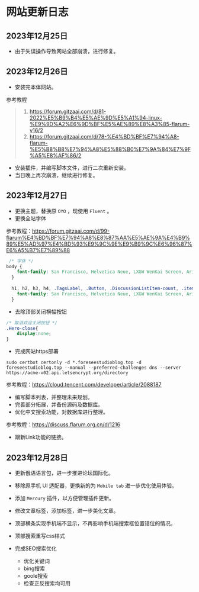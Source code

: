 # 网站更新日志

## 2023年12月25日

- 由于失误操作导致网站全部崩溃，进行修复。

## 2023年12月26日

- 安装完本体网站。

参考教程

> 1. https://forum.gitzaai.com/d/81-2022%E5%B9%B4%E5%AE%9D%E5%A1%94-linux-%E9%9D%A2%E6%9D%BF%E5%AE%89%E8%A3%85-flarum-v16/2
> 2. https://forum.gitzaai.com/d/78-%E4%BD%BF%E7%94%A8-flarum-%E5%B8%B8%E7%94%A8%E5%88%B0%E7%9A%84%E7%9F%A5%E8%AF%86/2

- 安装插件，并编写脚本文件，进行二次重新安装。
- 当日晚上再次崩溃，继续进行修复。

## 2023年12月27日

- 更换主题，替换原 `OYO` ，现使用 `Fluent` 。
- 更换全站字体 

参考教程：https://forum.gitzaai.com/d/99-flarum%E4%BD%BF%E7%94%A8%E8%87%AA%E5%AE%9A%E4%B9%89%E5%AD%97%E4%BD%93%E9%9C%9E%E9%B9%9C%E6%96%87%E6%A5%B7%E7%89%88


```css
 /* 字体 */
body {
    font-family: San Francisco, Helvetica Neue, LXGW WenKai Screen, Arial, sans-serif;
  }
  
  h1, h2, h3, h4, .TagsLabel, .Button, .DiscussionListItem-count, .item-discussion-views {
    font-family: San Francisco, Helvetica Neue, LXGW WenKai Screen, Arial, sans-serif;
  }
```

- 去除顶部关闭横幅按钮

```css
/* 取消欢迎关闭按钮 */
.Hero-close{
	display:none;
}
```

- 完成网站https部署

```shell
sudo certbot certonly -d *.foreseestudioblog.top -d foreseestudioblog.top --manual --preferred-challenges dns --server https://acme-v02.api.letsencrypt.org/directory
```

参考教程：https://cloud.tencent.com/developer/article/2088187

- 编写脚本列表，并整理未来规划。
- 完善部分拓展，并备份源码及数据库。
- 优化中文搜索功能，对数据库进行整理。

参考教程：https://discuss.flarum.org.cn/d/1216

- 跟新Link功能的链接。

## 2023年12月28日

- 更新俄语语言包，进一步推进论坛国际化。

- 移除原手机 UI 适配器，更换新的为 `Mobile tab` 进一步优化使用体验。

- 添加 `Mercury` 插件，以方便管理插件更新。

- 修改文章标签，添加标签，进一步美化文章。

- 顶部横条实现手机端不显示，不再影响手机端搜索框位置错位的情况。

- 顶部搜索重写css样式

- 完成SEO搜索优化

  - 优化关键词
  - bing搜索
  - goole搜索
  - 检查正反搜索均可用

  
  
  
